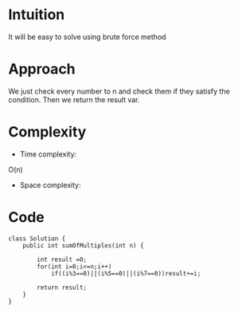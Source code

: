 # Intuition
<!-- Describe your first thoughts on how to solve this problem. -->
It will be easy to solve using brute force method
# Approach
<!-- Describe your approach to solving the problem. -->
We just check every number to n and check them if they satisfy the condition. Then we return the result var.
# Complexity
- Time complexity:
<!-- Add your time complexity here, e.g. $$O(n)$$ -->
O(n)
- Space complexity:
<!-- Add your space complexity here, e.g. $$O(n)$$ -->

# Code
```
class Solution {
    public int sumOfMultiples(int n) {

        int result =0;
        for(int i=0;i<=n;i++)
            if((i%3==0)||(i%5==0)||(i%7==0))result+=i;

        return result;
    }
}
```